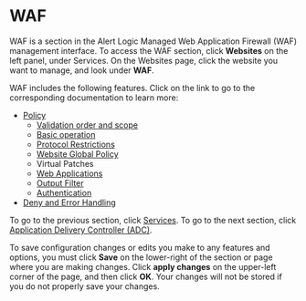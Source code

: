 # WAF

WAF is a section  in the Alert Logic Managed Web Application Firewall (WAF) management interface. To access the WAF section, click **Websites** on the left panel, under Services. On the Websites page, click the website you want to manage, and look under **WAF**.

WAF includes the following features. Click on the link to go to the corresponding documentation to learn more:

* [Policy](ref_services_policy.md)
   * [Validation order and scope](ref_services_policy.md#ref_services_policy_order_and_scope.md)
   * [Basic operation](ref_services_policy.md#ref_services_policy_operating_mode.md)
   * [Protocol Restrictions ](ref_services_policy_proto_restrictions.md)
   * [Website Global Policy](ref_services_policy_policy_global.md)
   * Virtual Patches
   * [Web Applications](ref_services_policy_web_applications.md)
   * [Output Filter](ref_services_policy_output_filter.md)
   * [Authentication](ref_services_policy_authentication.md)
* [Deny and Error Handling](ref_services_deny_and_error_handling.md)

To go to the previous section, click [Services](ch_services.md). To go to the next section, click [Application Delivery Controller (ADC)](ch_adc.md).

To save configuration changes or edits you make to any features and options, you must click **Save** on the lower-right of the section or page where you are making changes. Click **apply changes** on the upper-left corner of the page, and then click **OK**. Your changes will not be stored if you do not properly save your changes.
